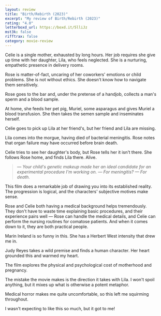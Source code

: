 ```yaml
---
layout: review
title: "Birth/Rebirth (2023)"
excerpt: "My review of Birth/Rebirth (2023)"
rating: "4.0"
letterboxd_url: https://boxd.it/5lliJz
mst3k: false
rifftrax: false
category: movie-review
---
```


Celie is a single mother, exhausted by long hours. Her job requires she give up time with her daughter, Lila, who feels neglected. She is a nurturing, empathetic presence in delivery rooms.

Rose is matter-of-fact, uncaring of her coworkers' emotions or child problems. She is not without ethics. She doesn't know how to navigate them sensitively.

Rose goes to the bar and, under the pretense of a handjob, collects a man's sperm and a blood sample.

At home, she feeds her pet pig, Muriel, some asparagus and gives Muriel a blood transfusion. She then takes the semen sample and inseminates herself.

Celie goes to pick up Lila at her friend's, but her friend and Lila are missing.

Lila comes into the morgue, having died of bacterial meningitis. Rose notes that organ failure may have occurred before brain death.

Celie tries to see her daughter's body, but Rose tells her it isn't there. She follows Rose home, and finds Lila there. Alive.

<blockquote><i>— Your child's genetic makeup made her an ideal candidate for an experimental procedure I'm working on.
</i><i>— For meningitis?
</i><i>— For death.</i></blockquote>This film does a remarkable job of drawing you into its established reality. The progression is logical, and the characters' subjective motives make sense.

Rose and Celie both having a medical background helps tremendously. They don't have to waste time explaining basic procedures, and their experience pairs well — Rose can handle the medical details, and Celie can perform the nursing routines for comatose patients. And when it comes down to it, they are both practical people.

Marin Ireland is so funny in this. She has a Herbert West intensity that drew me in.

Judy Reyes takes a wild premise and finds a human character. Her heart grounded this and warmed my heart.

The film explores the physical and psychological cost of motherhood and pregnancy.

The mistake the movie makes is the direction it takes with Lila. I won't spoil anything, but it mixes up what is otherwise a potent metaphor.

Medical horror makes me quite uncomfortable, so this left me squirming throughout.

I wasn't expecting to like this so much, but it got to me!
